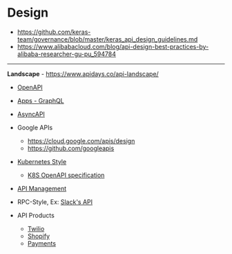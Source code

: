 # Design 

* https://github.com/keras-team/governance/blob/master/keras_api_design_guidelines.md
* https://www.alibabacloud.com/blog/api-design-best-practices-by-alibaba-researcher-gu-pu_594784
  
---

**Landscape** - https://www.apidays.co/api-landscape/
* [OpenAPI](https://github.com/OAI/OpenAPI-Specification/)

* [Apps - GraphQL](../Patterns/GraphQL.md)  
  
* [AsyncAPI](https://www.asyncapi.com/)
  
* Google APIs
  * https://cloud.google.com/apis/design
  * https://github.com/googleapis
  
* [Kubernetes Style](https://kubernetes.io/docs/concepts/overview/kubernetes-api/)
  * [K8S OpenAPI specification](https://github.com/kubernetes/kubernetes/tree/master/api/openapi-spec)

* [API Management](https://cloud.google.com/blog/products/api-management/understanding-grpc-openapi-and-rest-and-when-to-use-them)

* RPC-Style, Ex: [Slack's API](https://api.slack.com/web)

* API Products
  * [Twilio](https://www.twilio.com/docs/api)
  * [Shopify](https://shopify.dev/concepts/shopify-introduction)
  * [Payments](https://stripe.com/docs/api)
